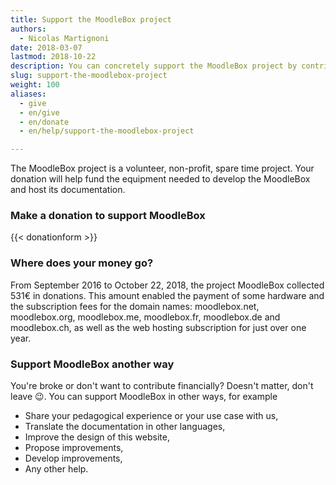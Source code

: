 ```yaml
---
title: Support the MoodleBox project
authors:
  - Nicolas Martignoni
date: 2018-03-07
lastmod: 2018-10-22
description: You can concretely support the MoodleBox project by contributing to the costs and increasing motivation for its continued development
slug: support-the-moodlebox-project
weight: 100
aliases:
  - give
  - en/give
  - en/donate
  - en/help/support-the-moodlebox-project

---
```

The MoodleBox project is a volunteer, non-profit, spare time project. Your donation will help fund the equipment needed to develop the MoodleBox and host its documentation.

### Make a donation to support MoodleBox

{{< donationform >}}

### Where does your money go?

From September 2016 to October 22, 2018, the project MoodleBox collected 531€ in donations. This amount enabled the payment of some hardware and the subscription fees for the domain names: moodlebox.net, moodlebox.org, moodlebox.me, moodlebox.fr, moodlebox.de and moodlebox.ch, as well as the web hosting subscription for just over one year.

### Support MoodleBox another way

You're broke or don't want to contribute financially? Doesn't matter, don't leave 😉. You can support MoodleBox in other ways, for example

  * Share your pedagogical experience or your use case with us,
  * Translate the documentation in other languages,
  * Improve the design of this website,
  * Propose improvements,
  * Develop improvements,
  * Any other help.
